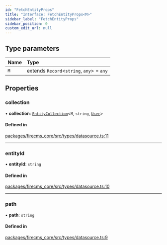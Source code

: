 ```yaml
---
id: "FetchEntityProps"
title: "Interface: FetchEntityProps<M>"
sidebar_label: "FetchEntityProps"
sidebar_position: 0
custom_edit_url: null
---
```


## Type parameters

| Name | Type |
| :------ | :------ |
| `M` | extends `Record`\<`string`, `any`\> = `any` |

## Properties

### collection

• **collection**: [`EntityCollection`](EntityCollection.md)\<`M`, `string`, [`User`](../types/User.md)\>

#### Defined in

[packages/firecms_core/src/types/datasource.ts:11](https://github.com/FireCMSco/firecms/blob/d45f3739/packages/firecms_core/src/types/datasource.ts#L11)

___

### entityId

• **entityId**: `string`

#### Defined in

[packages/firecms_core/src/types/datasource.ts:10](https://github.com/FireCMSco/firecms/blob/d45f3739/packages/firecms_core/src/types/datasource.ts#L10)

___

### path

• **path**: `string`

#### Defined in

[packages/firecms_core/src/types/datasource.ts:9](https://github.com/FireCMSco/firecms/blob/d45f3739/packages/firecms_core/src/types/datasource.ts#L9)
